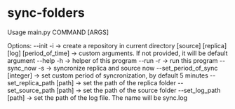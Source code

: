 # sync-folders

Usage main.py COMMAND [ARGS]

Options:
--init -i -> create a repository in current directory
[source] [replica] [log] [period_of_time] -> custom arguments. If not provided, it will be default argument
--help -h -> helper of this program
--run -r -> run this program
--sync_now -s -> syncronize replica and source now
--set_period_of_sync [integer] -> set custom period of syncronization, by default 5 minutes
--set_replica_path [path] -> set the path of the replica folder
--set_source_path [path] -> set the path of the source folder
--set_log_path [path] -> set the path of the log file. The name will be sync.log
